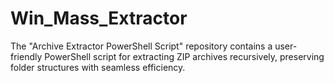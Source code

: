 # Win_Mass_Extractor
 The "Archive Extractor PowerShell Script" repository contains a user-friendly PowerShell script for extracting ZIP archives recursively, preserving folder structures with seamless efficiency.
